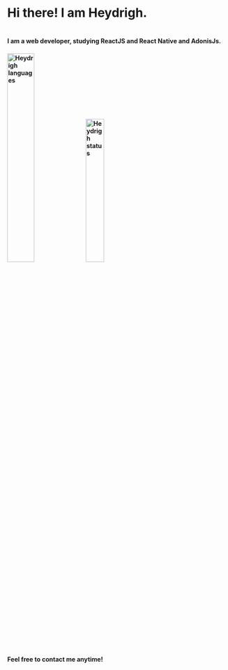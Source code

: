 <h1>Hi there! I am Heydrigh.<h1/>
  <h4>I am a web developer, studying ReactJS and React Native and AdonisJs.<h4/>

<img alt="Heydrigh languages" width="35%" src="https://github-readme-stats.vercel.app/api?username=heydrigh&show_icons=true&theme=dracula"/>
<img alt="Heydrigh status" width="29%" src="https://github-readme-stats.vercel.app/api/top-langs/?username=heydrigh&layout=compact&theme=dracula"/>

<p>Feel free to contact me anytime!<p/>
